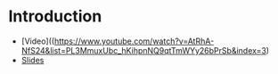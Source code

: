 # Introduction
  
  * [Video]((https://www.youtube.com/watch?v=AtRhA-NfS24&list=PL3MmuxUbc_hKihpnNQ9qtTmWYy26bPrSb&index=3)
  * [Slides](https://www.slideshare.net/AlexeyGrigorev/data-engineering-zoomcamp-introduction)
